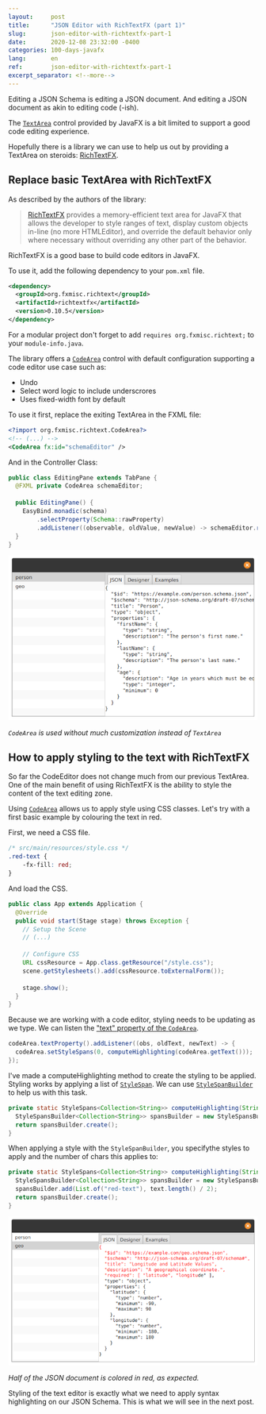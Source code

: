 ```yaml
---
layout:     post
title:      "JSON Editor with RichTextFX (part 1)"
slug:       json-editor-with-richtextfx-part-1
date:       2020-12-08 23:32:00 -0400
categories: 100-days-javafx
lang:       en
ref:        json-editor-with-richtextfx-part-1
excerpt_separator: <!--more-->
---
```


Editing a JSON Schema is editing a JSON document. And editing a JSON document as akin to editing code (-ish).

The [`TextArea`](https://openjfx.io/javadoc/15/javafx.controls/javafx/scene/control/TextArea.html) control provided by JavaFX is a bit limited to support a good code editing experience. 

Hopefully there is a library we can use to help us out by providing a TextArea on steroids: [RichTextFX](https://github.com/FXMisc/RichTextFX).

<!--more-->

## Replace basic TextArea with RichTextFX

As described by the authors of the library:

> [RichTextFX](https://github.com/FXMisc/RichTextFX) provides a memory-efficient text area for JavaFX that allows the developer to style ranges of text, display custom objects in-line (no more HTMLEditor), and override the default behavior only where necessary without overriding any other part of the behavior.

RichTextFX is a good base to build code editors in JavaFX.

To use it, add the following dependency to your `pom.xml` file.

```xml
<dependency>
  <groupId>org.fxmisc.richtext</groupId>
  <artifactId>richtextfx</artifactId>
  <version>0.10.5</version>
</dependency>
```

For a modular project don't forget to add `requires org.fxmisc.richtext;` to your `module-info.java`.

The library offers a [`CodeArea`](http://fxmisc.github.io/richtext/javadoc/0.10.5/org/fxmisc/richtext/CodeArea.html) control with default configuration supporting a code editor use case such as:

- Undo
- Select word logic to include underscrores
- Uses fixed-width font by default

To use it first, replace the exiting TextArea in the FXML file:

```xml
<?import org.fxmisc.richtext.CodeArea?>
<!-- (...) -->
<CodeArea fx:id="schemaEditor" />
```

And in the Controller Class: 

```java
public class EditingPane extends TabPane {
  @FXML private CodeArea schemaEditor;

  public EditingPane() {
    EasyBind.monadic(schema)
        .selectProperty(Schema::rawProperty)
        .addListener((observable, oldValue, newValue) -> schemaEditor.replaceText(0, schemaEditor.getLength(), newValue));
  }
}
```

![Using a "basic CodeArea"](/assets/2020-12-08-json-editor-with-richtextfx-part-1/uncolored-codearea.png)

_`CodeArea` is used without much customization instead of `TextArea`_

## How to apply styling to the text with RichTextFX

So far the CodeEditor does not change much from our previous TextArea. One of the main benefit of using RichTextFX is the ability to style the content of the text editing zone.

Using [`CodeArea`](http://fxmisc.github.io/richtext/javadoc/0.10.5/org/fxmisc/richtext/CodeArea.html) allows us to apply style using CSS classes. Let's try with a first basic example by colouring the text in red.

First, we need a CSS file.

```css
/* src/main/resources/style.css */
.red-text {
    -fx-fill: red;
}
```

And load the CSS.

```java
public class App extends Application {
  @Override
  public void start(Stage stage) throws Exception {
    // Setup the Scene
    // (...)
    
    // Configure CSS
    URL cssResource = App.class.getResource("/style.css");
    scene.getStylesheets().add(cssResource.toExternalForm());

    stage.show();
  }
}
```

Because we are working with a code editor, styling needs to be updating as we type. We can listen the ["text" property of the `CodeArea`](http://fxmisc.github.io/richtext/javadoc/0.10.5/org/fxmisc/richtext/GenericStyledArea.html#textProperty--).

```java
codeArea.textProperty().addListener((obs, oldText, newText) -> {
  codeArea.setStyleSpans(0, computeHighlighting(codeArea.getText()));
});
```

I've made a computeHighlighting method to create the styling to be applied. Styling works by applying a list of [`StyleSpan`](http://fxmisc.github.io/richtext/javadoc/0.10.5/org/fxmisc/richtext/model/StyleSpan.html). We can use [`StyleSpanBuilder`](http://fxmisc.github.io/richtext/javadoc/0.10.5/org/fxmisc/richtext/model/StyleSpansBuilder.html) to help us with this task.

```java
private static StyleSpans<Collection<String>> computeHighlighting(String text) {
  StyleSpansBuilder<Collection<String>> spansBuilder = new StyleSpansBuilder<>();
  return spansBuilder.create();
}
```

When applying a style with the `StyleSpanBuilder`, you specifythe styles to apply and the number of chars this applies to:

```java
private static StyleSpans<Collection<String>> computeHighlighting(String text) {
  StyleSpansBuilder<Collection<String>> spansBuilder = new StyleSpansBuilder<>();
  spansBuilder.add(List.of("red-text"), text.length() / 2);
  return spansBuilder.create();
}
```

![Styling applied to the CodeArea"](/assets/2020-12-08-json-editor-with-richtextfx-part-1/colored-codearea.png)

_Half of the JSON document is colored in red, as expected._

Styling of the text editor is exactly what we need to apply syntax highlighting on our JSON Schema. This is what we will see in the next post.